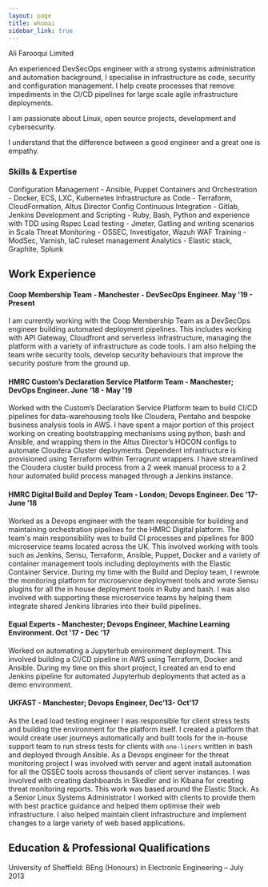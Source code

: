 ```yaml
---
layout: page
title: whomai
sidebar_link: true
---
```


<p class="message">
    Ali Farooqui Limited
</p>

An experienced DevSecOps engineer with a strong systems administration and automation background, I specialise in infrastructure as code, security and configuration management. I help create processes that remove impediments in the CI/CD pipelines for large scale agile infrastructure deployments.

I am passionate about Linux, open source projects, development and cybersecurity. 

I understand that the difference between a good engineer and a great one is empathy.


### Skills & Expertise
Configuration Management - Ansible, Puppet
Containers and Orchestration - Docker, ECS, LXC, Kubernetes
Infrastructure as Code - Terraform, CloudFormation, Altus Director Config
Continuous Integration - Gitlab, Jenkins
Development and Scripting - Ruby, Bash, Python and experience with TDD using Rspec
Load testing - Jmeter, Gatling and writing scenarios in Scala
Threat Monitoring - OSSEC, Investigator, Wazuh
WAF Training - ModSec, Varnish, IaC ruleset management
Analytics - Elastic stack, Graphite, Splunk



## Work Experience

#### Coop Membership Team - Manchester - DevSecOps Engineer. May '19 - Present
I am currently working with the Coop Membership Team as a DevSecOps engineer building automated deployment pipelines. This includes working with API Gateway, Cloudfront and serverless infrastructure, managing the platform with a variety of infrastructure as code tools. I am also helping the team write security tools, develop security behaviours that improve the security posture from the ground up. 
#### HMRC Custom’s Declaration Service Platform Team - Manchester; DevOps Engineer. June ‘18 - May '19
Worked with the Custom’s Declaration Service Platform team to build CI/CD pipelines for data-warehousing tools like Cloudera, Pentaho and bespoke business analysis tools in AWS. I have spent a major portion of this project working on creating bootstrapping mechanisms using python, bash and Ansible, and wrapping them in the Altus Director’s HOCON configs to automate Cloudera Cluster deployments. Dependent infrastructure is provisioned using Terraform within Terragrunt wrappers. I have streamlined the Cloudera cluster build process from a 2 week manual process to a 2 hour automated build process managed through a Jenkins instance. 

#### HMRC Digital Build and Deploy Team - London; Devops Engineer. Dec ’17- June ’18
Worked as a Devops engineer with the team responsible for building and maintaining orchestration pipelines for the HMRC Digital platform. The team's main responsibility was to build CI processes and pipelines for 800 microservice teams located across the UK. This involved working with tools such as Jenkins, Sensu, Terraform, Ansible, Puppet, Docker and a variety of container management tools including deployments with the Elastic Container Service. During my time with the Build and Deploy team, I rewrote the monitoring platform for microservice deployment tools and wrote Sensu plugins for all the in house deployment tools in Ruby and bash. I was also involved with supporting these microservice teams by helping them integrate shared Jenkins libraries into their build pipelines. 

#### Equal Experts - Manchester; Devops Engineer, Machine Learning Environment. Oct '17 - Dec '17 
Worked on automating a Jupyterhub environment deployment. This involved building a CI/CD pipeline in AWS using Terraform, Docker and Ansible. During my time on this short project, I created an end to end Jenkins pipeline for automated Jupyterhub deployments that acted as a demo environment.

#### UKFAST - Manchester; Devops Engineer, Dec’13- Oct’17 
As the Lead load testing engineer I was responsible for client stress tests and building the environment for the platform itself. I created a platform that would create user journeys automatically and built tools for the in-house support team to run stress tests for clients with `one-liners` written in bash and deployed through Ansible. 
As a Devops engineer for the threat monitoring project I was involved with server and agent install automation for all the OSSEC tools across thousands of client server instances. I was involved with creating dashboards in Skedler and in Kibana for creating threat monitoring reports. This work was based around the Elastic Stack.
As a Senior Linux Systems Administrator I worked with clients to provide them with best practice guidance and helped them optimise their web infrastructure. I also helped maintain client infrastructure and implement changes to a large variety of web based applications. 

## Education & Professional Qualifications
University of Sheffield: BEng (Honours) in Electronic Engineering – July 2013